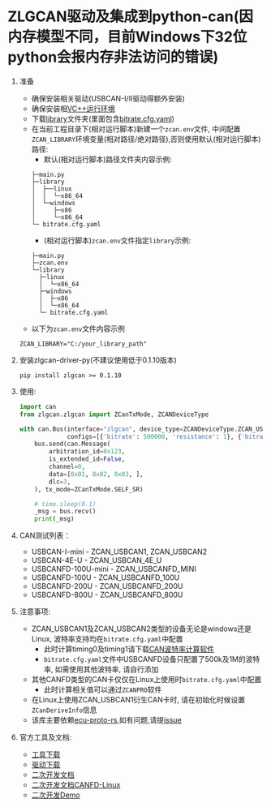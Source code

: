 # ZLGCAN驱动及集成到python-can(因内存模型不同，目前Windows下32位python会报内存非法访问的错误)

1. 准备
    * 确保安装相关驱动(USBCAN-I/II驱动得额外安装)
    * 确保安装相[VC++运行环境](https://manual.zlg.cn/web/#/152?page_id=5332)
    * 下载[library](https://github.com/zhuyu4839/zlgcan-driver/tree/rust-dev/library)文件夹(里面包含[bitrate.cfg.yaml](https://github.com/zhuyu4839/zlgcan-driver/blob/rust-dev/library/bitrate.cfg.yaml))
    * 在当前工程目录下(相对运行脚本)新建一个`zcan.env`文件, 中间配置`ZCAN_LIBRARY`环境变量(相对路径/绝对路径),否则使用默认(相对运行脚本)路径:
        * 默认(相对运行脚本)路径文件夹内容示例:
      ```shell
      ├─main.py
      ├─library
      │  ├──linux
      │  │  └─x86_64
      │  └─windows
      │     ├─x86
      │     └─x86_64
      └─ bitrate.cfg.yaml
      ```
        * (相对运行脚本)`zcan.env`文件指定`library`示例:
      ```shell
      ├─main.py
      ├─zcan.env
      └─library
        ├─linux
        │  └─x86_64
        ├─windows
        │  ├─x86
        │  └─x86_64
        └─ bitrate.cfg.yaml
      ```
    * 以下为`zcan.env`文件内容示例
   ```shell
   ZCAN_LIBRARY="C:/your_library_path"
   ```

2. 安装zlgcan-driver-py(不建议使用低于0.1.10版本)

    ```shell
    pip install zlgcan >= 0.1.10

3. 使用:
   ```python
   import can
   from zlgcan.zlgcan import ZCanTxMode, ZCANDeviceType
   
   with can.Bus(interface="zlgcan", device_type=ZCANDeviceType.ZCAN_USBCANFD_200U,
                configs=[{'bitrate': 500000, 'resistance': 1}, {'bitrate': 500000, 'resistance': 1}]) as bus:
       bus.send(can.Message(
           arbitration_id=0x123,
           is_extended_id=False,
           channel=0,
           data=[0x01, 0x02, 0x03, ],
           dlc=3,
       ), tx_mode=ZCanTxMode.SELF_SR)
   
       # time.sleep(0.1)
       _msg = bus.recv()
       print(_msg)

4. CAN测试列表：
   * USBCAN-I-mini - ZCAN_USBCAN1, ZCAN_USBCAN2
   * USBCAN-4E-U - ZCAN_USBCAN_4E_U
   * USBCANFD-100U-mini - ZCAN_USBCANFD_MINI
   * USBCANFD-100U - ZCAN_USBCANFD_100U
   * USBCANFD-200U - ZCAN_USBCANFD_200U
   * USBCANFD-800U - ZCAN_USBCANFD_800U

5. 注意事项:
   * ZCAN_USBCAN1及ZCAN_USBCAN2类型的设备无论是windows还是Linux, 波特率支持均在`bitrate.cfg.yaml`中配置
     * 此时计算timing0及timing1请下载[CAN波特率计算软件](https://zlg.cn/can/down/down/id/22.html)
     * `bitrate.cfg.yaml`文件中USBCANFD设备只配置了500k及1M的波特率, 如需使用其他波特率, 请自行添加
   * 其他CANFD类型的CAN卡仅仅在Linux上使用时`bitrate.cfg.yaml`中配置
     * 此时计算相关值可以通过`ZCANPRO`软件
   * 在Linux上使用ZCAN_USBCAN1衍生CAN卡时, 请在初始化时候设置`ZCanDeriveInfo`信息
   * 该库主要依赖[ecu-proto-rs](https://github.com/zhuyu4839/ecu-proto-rs),如有问题,请提[issue](https://github.com/zhuyu4839/ecu-proto-rs/issues/new)

6. 官方工具及文档:
   * [工具下载](https://zlg.cn/can/down/down/id/22.html)
   * [驱动下载](https://manual.zlg.cn/web/#/146)
   * [二次开发文档](https://manual.zlg.cn/web/#/42/1710)
   * [二次开发文档CANFD-Linux](https://manual.zlg.cn/web/#/188/6982)
   * [二次开发Demo](https://manual.zlg.cn/web/#/152/5332)

